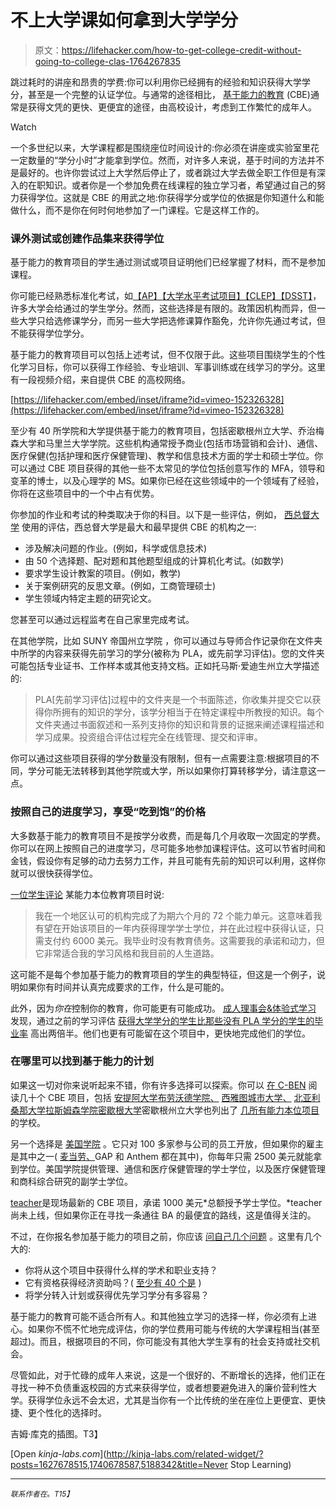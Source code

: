# 不上大学课如何拿到大学学分

> 原文：<https://lifehacker.com/how-to-get-college-credit-without-going-to-college-clas-1764267835>

跳过耗时的讲座和昂贵的学费:你可以利用你已经拥有的经验和知识获得大学学分，甚至是一个完整的认证学位。与通常的途径相比， [基于能力的教育](http://www.ed.gov/oii-news/competency-based-learning-or-personalized-learning) (CBE)通常是获得文凭的更快、更便宜的途径，由高校设计，考虑到工作繁忙的成年人。

Watch

一个多世纪以来，大学课程都是围绕座位时间设计的:你必须在讲座或实验室里花一定数量的“学分小时”才能拿到学位。然而，对许多人来说，基于时间的方法并不是最好的。也许你尝试过上大学然后停止了，或者跳过大学去做全职工作但是有深入的在职知识。或者你是一个参加免费在线课程的独立学习者，希望通过自己的努力获得学位。这就是 CBE 的用武之地:你获得学分或学位的依据是你知道什么和能做什么，而不是你在何时何地参加了一门课程。它是这样工作的。

### 课外测试或创建作品集来获得学位

基于能力的教育项目的学生通过测试或项目证明他们已经掌握了材料，而不是参加课程。

你可能已经熟悉标准化考试，如[【AP】](https://professionals.collegeboard.org/testing/ap)[【大学水平考试项目】【CLEP】](https://clep.collegeboard.org/exam)[【DSST】](http://getcollegecredit.com/about/)，许多大学会给通过的学生学分。然而，这些选择是有限的。政策因机构而异，但一些大学只给选修课学分，而另一些大学把选修课算作豁免，允许你先通过考试，但不能获得学位学分。

基于能力的教育项目可以包括上述考试，但不仅限于此。这些项目围绕学生的个性化学习目标，你可以获得工作经验、专业培训、军事训练或在线学习的学分。这里有一段视频介绍，来自提供 CBE 的高校网络。

 [https://lifehacker.com/embed/inset/iframe?id=vimeo-152326328](https://lifehacker.com/embed/inset/iframe?id=vimeo-152326328) 

至少有 40 所学院和大学提供基于能力的教育项目，包括密歇根州立大学、乔治梅森大学和马里兰大学学院。这些机构通常授予商业(包括市场营销和会计)、通信、医疗保健(包括护理和医疗保健管理)、教学和信息技术方面的学士和硕士学位。你可以通过 CBE 项目获得的其他一些不太常见的学位包括创意写作的 MFA，领导和变革的博士，以及心理学的 MS。如果你已经在这些领域中的一个领域有了经验，你将在这些项目中的一个中占有优势。

你参加的作业和考试的种类取决于你的科目。以下是一些评估，例如， [西总督大学](http://www.wgu.edu/admissions/academic_experience_assessment) 使用的评估，西总督大学是最大和最早提供 CBE 的机构之一:

*   涉及解决问题的作业。(例如，科学或信息技术)
*   由 50 个选择题、配对题和其他题型组成的计算机化考试。(如数学)
*   要求学生设计教案的项目。(例如，教学)
*   关于案例研究的反思文章。(例如，工商管理硕士)
*   学生领域内特定主题的研究论文。

您甚至可以通过远程监考在自己家里完成考试。

在其他学院，比如 SUNY 帝国州立学院 ，你可以通过与导师合作记录你在文件夹中所学的内容来获得先前学习的学分(被称为 PLA，或先前学习评估)。您的文件夹可能包括专业证书、工作样本或其他支持文档。正如托马斯·爱迪生州立大学描述的:

> PLA[先前学习评估]过程中的文件夹是一个书面陈述，你收集并提交它以获得你所拥有的知识的学分，该学分相当于在特定课程中所教授的知识。每个文件夹通过书面叙述和一系列支持你的知识和背景的证据来阐述课程描述和学习成果。投资组合评估过程完全在线管理、提交和评审。

你可以通过这些项目获得的学分数量没有限制，但有一点需要注意:根据项目的不同，学分可能无法转移到其他学院或大学，所以如果你打算转移学分，请注意这一点。

### 按照自己的进度学习，享受“吃到饱”的价格

大多数基于能力的教育项目不是按学分收费，而是每几个月收取一次固定的学费。你可以在网上按照自己的进度学习，尽可能多地参加课程评估。这可以节省时间和金钱，假设你有足够的动力去努力工作，并且可能有先前的知识可以利用，这样你就可以很快获得学位。

[一位学生评论](http://www.collegeaffordabilityguide.org/blog/competency-based-education-why-moocs-and-independent-learning-are-tomorrows-course-credits/) 某能力本位教育项目时说:

> 我在一个地区认可的机构完成了为期六个月的 72 个能力单元。这意味着我有望在开始该项目的一年内获得理学学士学位，并在此过程中获得认证，只需支付约 6000 美元。我毕业时没有教育债务。这需要我的承诺和动力，但它非常适合我的学习风格和我目前的人生道路。

这可能不是每个参加基于能力的教育项目的学生的典型特征，但这是一个例子，说明如果你有时间并认真完成要求的工作，什么是可能的。

此外，因为*你在*控制你的教育，你可能更有可能成功。 [成人理事会&体验式学习](http://www.cael.org/) 发现，通过之前的学习评估 [获得大学学分的学生比那些没有 PLA 学分的学生的毕业率](http://www.cael.org/what-we-do/prior-learning-assessment) 高出两倍半。他们也更有可能留在这个项目中，更快地完成他们的学位。

### 在哪里可以找到基于能力的计划

如果这一切对你来说听起来不错，你有许多选择可以探索。你可以 [在 C-BEN](http://www.cbenetwork.org/about/institutional-participants/) 阅读几十个 CBE 项目，包括 [安提阿大学](http://www.antioch.edu/)[布劳沃德学院、](http://www.broward.edu/Pages/home.aspx) [西雅图城市大学、](http://www.cityu.edu/) [北亚利桑那大学](https://www.nau.edu/)[拉斯姆森学院](http://www.rasmussen.edu/1/)[密歇根大学](https://www.umich.edu/)密歇根州立大学也列出了 [几所有能力本位项目](http://fod.msu.edu/oir/other-schools-competency-based-programs) 的学校。

另一个选择是 [美国学院](http://collegeforamerica.org/) 。它只对 100 多家参与公司的员工开放，但如果你的雇主是其中之一( [麦当劳、](http://collegeforamerica.org/adult-education-degree-programs/apply/)GAP 和 Anthem 都在其中)，你每年只需 2500 美元就能拿到学位。美国学院提供管理、通信和医疗保健管理的学士学位，以及医疗保健管理和商科综合研究的副学士学位。

[teacher](http://teachur.co/)是现场最新的 CBE 项目，承诺 1000 美元*总额授予学士学位。*teacher 尚未上线，但如果你正在寻找一条通往 BA 的最便宜的路线，这是值得关注的。

不过，在你报名参加基于能力的项目之前，你应该 [问自己几个问题](http://www.straighterline.com/blog/10-questions-to-choose-a-competency-based-degree-program/) 。这里有几个大的:

*   你将从这个项目中获得什么样的学术和职业支持？
*   它有资格获得经济资助吗？( [至少有 40 个是](https://www.insidehighered.com/news/2015/01/13/feds-move-ahead-experimental-sites-competency-based-education) )
*   将学分转入计划或获得优先学习学分有多容易？

基于能力的教育可能不适合所有人。和其他独立学习的选择一样，你必须有上进心。如果你不慌不忙地完成评估，你的学位费用可能与传统的大学课程相当(甚至超过)。而且，根据项目的不同，你可能没有其他大学生享有的社会支持或社交机会。

尽管如此，对于忙碌的成年人来说，这是一个很好的、不断增长的选择，他们正在寻找一种不负债重返校园的方式来获得学位，或者想要避免进入的廉价营利性大学。获得学位永远不会太迟，尤其是当你有一个比传统的坐在座位上更便宜、更快捷、更个性化的选择时。

吉姆·库克的插图。T3】

[Open *kinja-labs.com*](http://kinja-labs.com/related-widget/?posts=1627678515,1740678587,5188342&title=Never Stop Learning)

* * *

<small>*联系作者在*</small>[<small></small>](mailto:melanie@lifehacker.com)*<small>*。*T15】</small>*